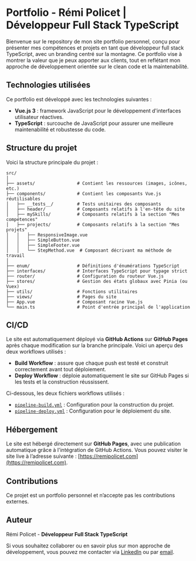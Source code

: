# Portfolio - Rémi Policet | Développeur Full Stack TypeScript

Bienvenue sur le repository de mon site portfolio personnel, conçu pour présenter mes compétences et projets en tant que développeur full stack TypeScript, avec un branding centré sur la montagne. Ce portfolio vise à montrer la valeur que je peux apporter aux clients, tout en reflétant mon approche de développement orientée sur le clean code et la maintenabilité.

## Technologies utilisées

Ce portfolio est développé avec les technologies suivantes :

- **Vue.js 3** : framework JavaScript pour le développement d'interfaces utilisateur réactives.
- **TypeScript** : surcouche de JavaScript pour assurer une meilleure maintenabilité et robustesse du code.

## Structure du projet

Voici la structure principale du projet :

```
src/
│
├── assets/                # Contient les ressources (images, icônes, etc.)
├── components/            # Contient les composants Vue.js réutilisables
│   ├── __tests__/         # Tests unitaires des composants
│   ├── header/            # Composants relatifs à l'en-tête du site
│   ├── mySkills/          # Composants relatifs à la section "Mes compétences"
│   ├── projects/          # Composants relatifs à la section "Mes projets"
│   │   ├── ResponsiveImage.vue
│   │   ├── SimpleButton.vue
│   │   ├── SimpleFooter.vue
│   │   └── StepMethod.vue  # Composant décrivant ma méthode de travail
│
├── enum/                  # Définitions d'énumérations TypeScript
├── interfaces/            # Interfaces TypeScript pour typage strict
├── router/                # Configuration du routeur Vue.js
├── stores/                # Gestion des états globaux avec Pinia (ou Vuex)
├── utils/                 # Fonctions utilitaires
├── views/                 # Pages du site
├── App.vue                # Composant racine Vue.js
└── main.ts                # Point d'entrée principal de l'application
```

## CI/CD

Le site est automatiquement déployé via **GitHub Actions** sur **GitHub Pages** après chaque modification sur la branche principale. Voici un aperçu des deux workflows utilisés :

- **Build Workflow** : assure que chaque push est testé et construit correctement avant tout déploiement.
- **Deploy Workflow** : déploie automatiquement le site sur GitHub Pages si les tests et la construction réussissent.

Ci-dessous, les deux fichiers workflows utilisés :

- [`pipeline-build.yml`](./.github/pipeline-build.yml) : Configuration pour la construction du projet.
- [`pipeline-deploy.yml`](./.github/pipeline-deploy.yml) : Configuration pour le déploiement du site.

## Hébergement

Le site est hébergé directement sur **GitHub Pages**, avec une publication automatique grâce à l'intégration de GitHub Actions. Vous pouvez visiter le site live à l’adresse suivante : [https://remipolicet.com](https://remipolicet.com).

## Contributions

Ce projet est un portfolio personnel et n’accepte pas les contributions externes.

## Auteur

Rémi Policet - **Développeur Full Stack TypeScript**

Si vous souhaitez collaborer ou en savoir plus sur mon approche de développement, vous pouvez me contacter via [LinkedIn](https://www.linkedin.com/in/remi-policet) ou par [email](mailto:contact@remipolicet.com).

